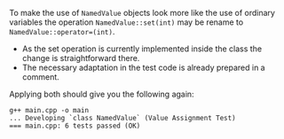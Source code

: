 To make the use of `NamedValue` objects look more like the
use of ordinary variables the operation
`NamedValue::set(int)` may be rename to
`NamedValue::operator=(int)`. 

-   As the set operation is currently implemented inside the
    class the change is straightforward there.
-   The necessary adaptation in the test code is already
    prepared in a comment.

Applying both should give you the following again:

```
g++ main.cpp -o main
... Developing `class NamedValue` (Value Assignment Test)
=== main.cpp: 6 tests passed (OK)
```